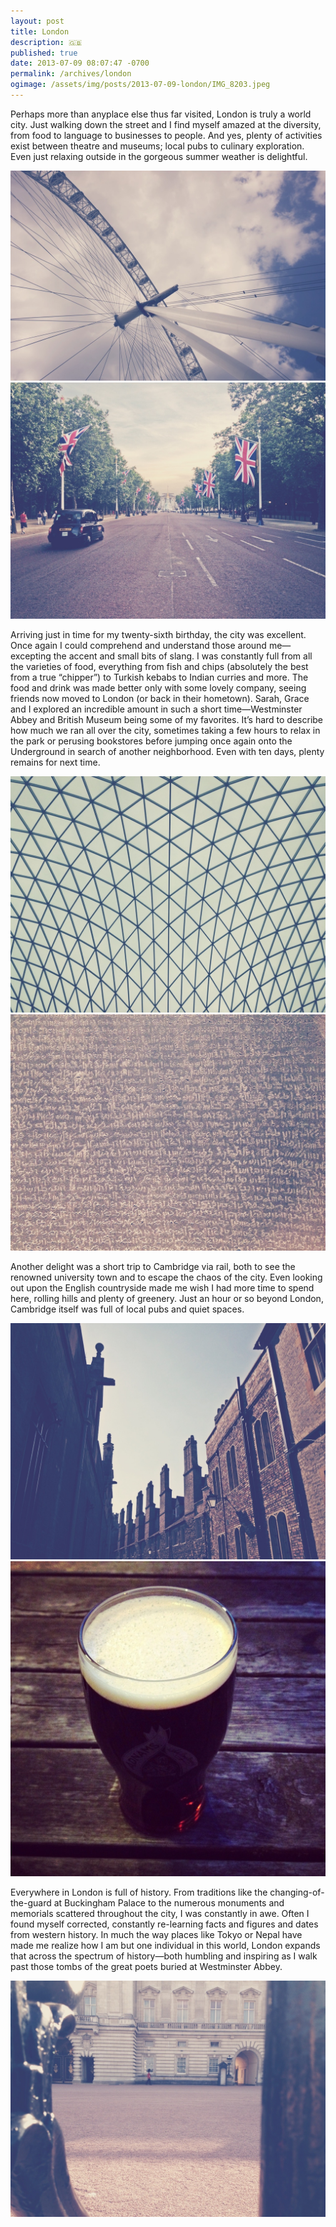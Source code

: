```yaml
---
layout: post
title: London
description: 🇬🇧
published: true
date: 2013-07-09 08:07:47 -0700
permalink: /archives/london
ogimage: /assets/img/posts/2013-07-09-london/IMG_8203.jpeg
---
```

Perhaps more than anyplace else thus far visited, London is truly a world city. Just walking down the street and I find myself amazed at the diversity, from food to language to businesses to people. And yes, plenty of activities exist between theatre and museums; local pubs to culinary exploration. Even just relaxing outside in the gorgeous summer weather is delightful.

![London Eye][1]
![Buckingham Palace at end of The Mall][2]

Arriving just in time for my twenty-sixth birthday, the city was excellent. Once again I could comprehend and understand those around me—excepting the accent and small bits of slang. I was constantly full from all the varieties of food, everything from fish and chips (absolutely the best from a true “chipper”) to Turkish kebabs to Indian curries and more. The food and drink was made better only with some lovely company, seeing friends now moved to London (or back in their hometown). Sarah, Grace and I explored an incredible amount in such a short time—Westminster Abbey and British Museum being some of my favorites. It’s hard to describe how much we ran all over the city, sometimes taking a few hours to relax in the park or perusing bookstores before jumping once again onto the Underground in search of another neighborhood. Even with ten days, plenty remains for next time.

![Triangles, British Museum ceiling][3]
![Rosetta Stone][4]

Another delight was a short trip to Cambridge via rail, both to see the renowned university town and to escape the chaos of the city. Even looking out upon the English countryside made me wish I had more time to spend here, rolling hills and plenty of greenery. Just an hour or so beyond London, Cambridge itself was full of local pubs and quiet spaces.

![Cambridge rooftops][5]
![Pint][6]

Everywhere in London is full of history. From traditions like the changing-of-the-guard at Buckingham Palace to the numerous monuments and memorials scattered throughout the city, I was constantly in awe. Often I found myself corrected, constantly re-learning facts and figures and dates from western history. In much the way places like Tokyo or Nepal have made me realize how I am but one individual in this world, London expands that across the spectrum of history—both humbling and inspiring as I walk past those tombs of the great poets buried at Westminster Abbey.

![Guard, Buckingham Palace][7]

[1]: /assets/img/posts/2013-07-09-london/IMG_0374.jpeg
[2]: /assets/img/posts/2013-07-09-london/IMG_0383.jpeg
[3]: /assets/img/posts/2013-07-09-london/IMG_0385.jpeg
[4]: /assets/img/posts/2013-07-09-london/IMG_0386.jpeg
[5]: /assets/img/posts/2013-07-09-london/IMG_0390.jpeg
[6]: /assets/img/posts/2013-07-09-london/IMG_8098.jpeg
[7]: /assets/img/posts/2013-07-09-london/IMG_8203.jpeg